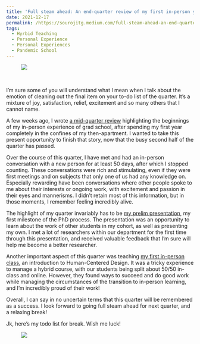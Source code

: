```yaml
---
title: 'Full steam ahead: An end-quarter review of my first in-person year of grad school'
date: 2021-12-17
permalink: /https://sourojitg.medium.com/full-steam-ahead-an-end-quarter-review-of-my-first-in-person-year-of-grad-school-2cb54c161282
tags:
  - Hyrbid Teaching
  - Personal Experience
  - Personal Experiences
  - Pandemic School
---
```

<figure>
  <img src = "https://miro.medium.com/max/1400/1*NOB-vEqAhWudMtvFEzuwjA.jpeg" class="center">
</figure>
<br>
<p>I’m sure some of you will understand what I mean when I talk about the emotion of cleaning out the final item on your to-do list of the quarter. It’s a mixture of joy, satisfaction, relief, excitement and so many others that I cannot name.</p>
<p>A few weeks ago, I wrote <a href = "https://sourojitg.medium.com/truly-getting-what-i-came-for-a-mid-quarter-review-of-my-first-in-person-year-of-grad-school-3739d5d28f7">a mid-quarter review</a> highlighting the beginnings of my in-person experience of grad school, after spending my first year completely in the confines of my then-apartment. I wanted to take this present opportunity to finish that story, now that the busy second half of the quarter has passed.</p>
<p>Over the course of this quarter, I have met and had an in-person conversation with a new person for at least 50 days, after which I stopped counting. These conversations were rich and stimulating, even if they were first meetings and on subjects that only one of us had any knowledge on. Especially rewarding have been conversations where other people spoke to me about their interests or ongoing work, with excitement and passion in their eyes and mannerisms. I didn’t retain most of this information, but in those moments, I remember feeling incredibly alive.</p>
<p>The highlight of my quarter invariably has to be <a href = "https://sourojitg.medium.com/the-first-milestone-in-my-phd-journey-the-prelim-exam-244d418eeb2d">my prelim presentation</a>, my first milestone of the PhD process. The presentation was an opportunity to learn about the work of other students in my cohort, as well as presenting my own. I met a lot of researchers within our department for the first time through this presentation, and received valuable feedback that I’m sure will help me become a better researcher.</p>
<p>Another important aspect of this quarter was teaching <a href = "https://sourojitg.medium.com/teaching-a-hybrid-class-in-a-university-setting-9ff6eacd3580">my first in-person class</a>, an introduction to Human-Centered Design. It was a tricky experience to manage a hybrid course, with our students being split about 50/50 in-class and online. However, they found ways to succeed and do good work while managing the circumstances of the transition to in-person learning, and I’m incredibly proud of their work!</p>
<p>Overall, I can say in no uncertain terms that this quarter will be remembered as a success. I look forward to going full steam ahead for next quarter, and a relaxing break!</p>
<p>Jk, here’s my todo list for break. Wish me luck!</p>
<figure>
  <img src = "https://miro.medium.com/max/1400/1*Pu7Fyo8nBqMvEVBEAcc1ug.jpeg" class="center">
</figure>
